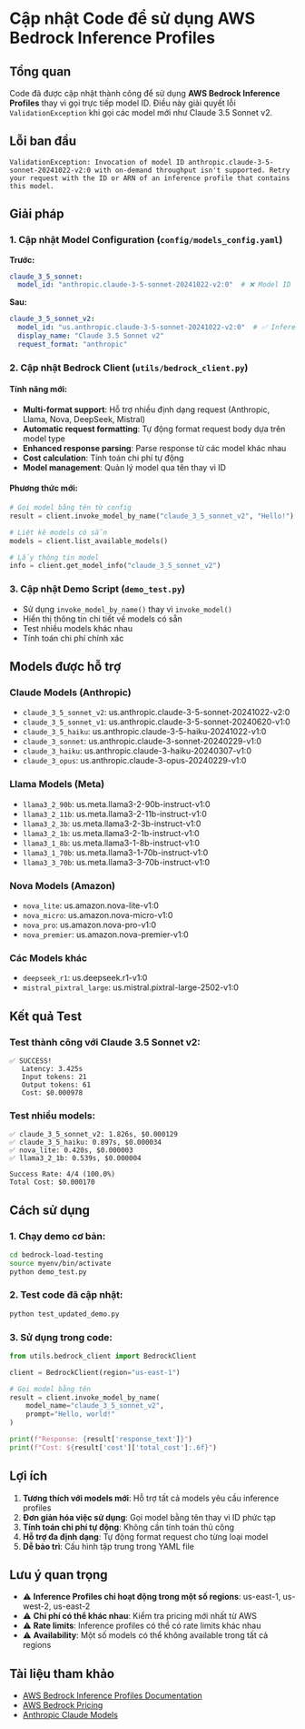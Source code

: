 # Cập nhật Code để sử dụng AWS Bedrock Inference Profiles

## Tổng quan

Code đã được cập nhật thành công để sử dụng **AWS Bedrock Inference Profiles** thay vì gọi trực tiếp model ID. Điều này giải quyết lỗi `ValidationException` khi gọi các model mới như Claude 3.5 Sonnet v2.

## Lỗi ban đầu

```
ValidationException: Invocation of model ID anthropic.claude-3-5-sonnet-20241022-v2:0 with on-demand throughput isn't supported. Retry your request with the ID or ARN of an inference profile that contains this model.
```

## Giải pháp

### 1. Cập nhật Model Configuration (`config/models_config.yaml`)

**Trước:**
```yaml
claude_3_5_sonnet:
  model_id: "anthropic.claude-3-5-sonnet-20241022-v2:0"  # ❌ Model ID trực tiếp
```

**Sau:**
```yaml
claude_3_5_sonnet_v2:
  model_id: "us.anthropic.claude-3-5-sonnet-20241022-v2:0"  # ✅ Inference Profile ID
  display_name: "Claude 3.5 Sonnet v2"
  request_format: "anthropic"
```

### 2. Cập nhật Bedrock Client (`utils/bedrock_client.py`)

#### Tính năng mới:
- **Multi-format support**: Hỗ trợ nhiều định dạng request (Anthropic, Llama, Nova, DeepSeek, Mistral)
- **Automatic request formatting**: Tự động format request body dựa trên model type
- **Enhanced response parsing**: Parse response từ các model khác nhau
- **Cost calculation**: Tính toán chi phí tự động
- **Model management**: Quản lý model qua tên thay vì ID

#### Phương thức mới:
```python
# Gọi model bằng tên từ config
result = client.invoke_model_by_name("claude_3_5_sonnet_v2", "Hello!")

# Liệt kê models có sẵn
models = client.list_available_models()

# Lấy thông tin model
info = client.get_model_info("claude_3_5_sonnet_v2")
```

### 3. Cập nhật Demo Script (`demo_test.py`)

- Sử dụng `invoke_model_by_name()` thay vì `invoke_model()`
- Hiển thị thông tin chi tiết về models có sẵn
- Test nhiều models khác nhau
- Tính toán chi phí chính xác

## Models được hỗ trợ

### Claude Models (Anthropic)
- `claude_3_5_sonnet_v2`: us.anthropic.claude-3-5-sonnet-20241022-v2:0
- `claude_3_5_sonnet_v1`: us.anthropic.claude-3-5-sonnet-20240620-v1:0
- `claude_3_5_haiku`: us.anthropic.claude-3-5-haiku-20241022-v1:0
- `claude_3_sonnet`: us.anthropic.claude-3-sonnet-20240229-v1:0
- `claude_3_haiku`: us.anthropic.claude-3-haiku-20240307-v1:0
- `claude_3_opus`: us.anthropic.claude-3-opus-20240229-v1:0

### Llama Models (Meta)
- `llama3_2_90b`: us.meta.llama3-2-90b-instruct-v1:0
- `llama3_2_11b`: us.meta.llama3-2-11b-instruct-v1:0
- `llama3_2_3b`: us.meta.llama3-2-3b-instruct-v1:0
- `llama3_2_1b`: us.meta.llama3-2-1b-instruct-v1:0
- `llama3_1_8b`: us.meta.llama3-1-8b-instruct-v1:0
- `llama3_1_70b`: us.meta.llama3-1-70b-instruct-v1:0
- `llama3_3_70b`: us.meta.llama3-3-70b-instruct-v1:0

### Nova Models (Amazon)
- `nova_lite`: us.amazon.nova-lite-v1:0
- `nova_micro`: us.amazon.nova-micro-v1:0
- `nova_pro`: us.amazon.nova-pro-v1:0
- `nova_premier`: us.amazon.nova-premier-v1:0

### Các Models khác
- `deepseek_r1`: us.deepseek.r1-v1:0
- `mistral_pixtral_large`: us.mistral.pixtral-large-2502-v1:0

## Kết quả Test

### Test thành công với Claude 3.5 Sonnet v2:
```
✅ SUCCESS!
   Latency: 3.425s
   Input tokens: 21
   Output tokens: 61
   Cost: $0.000978
```

### Test nhiều models:
```
✅ claude_3_5_sonnet_v2: 1.826s, $0.000129
✅ claude_3_5_haiku: 0.897s, $0.000034
✅ nova_lite: 0.420s, $0.000003
✅ llama3_2_1b: 0.539s, $0.000004

Success Rate: 4/4 (100.0%)
Total Cost: $0.000170
```

## Cách sử dụng

### 1. Chạy demo cơ bản:
```bash
cd bedrock-load-testing
source myenv/bin/activate
python demo_test.py
```

### 2. Test code đã cập nhật:
```bash
python test_updated_demo.py
```

### 3. Sử dụng trong code:
```python
from utils.bedrock_client import BedrockClient

client = BedrockClient(region="us-east-1")

# Gọi model bằng tên
result = client.invoke_model_by_name(
    model_name="claude_3_5_sonnet_v2",
    prompt="Hello, world!"
)

print(f"Response: {result['response_text']}")
print(f"Cost: ${result['cost']['total_cost']:.6f}")
```

## Lợi ích

1. **Tương thích với models mới**: Hỗ trợ tất cả models yêu cầu inference profiles
2. **Đơn giản hóa việc sử dụng**: Gọi model bằng tên thay vì ID phức tạp
3. **Tính toán chi phí tự động**: Không cần tính toán thủ công
4. **Hỗ trợ đa định dạng**: Tự động format request cho từng loại model
5. **Dễ bảo trì**: Cấu hình tập trung trong YAML file

## Lưu ý quan trọng

- ⚠️ **Inference Profiles chỉ hoạt động trong một số regions**: us-east-1, us-west-2, us-east-2
- ⚠️ **Chi phí có thể khác nhau**: Kiểm tra pricing mới nhất từ AWS
- ⚠️ **Rate limits**: Inference profiles có thể có rate limits khác nhau
- ⚠️ **Availability**: Một số models có thể không available trong tất cả regions

## Tài liệu tham khảo

- [AWS Bedrock Inference Profiles Documentation](https://docs.aws.amazon.com/bedrock/latest/userguide/inference-profiles.html)
- [AWS Bedrock Pricing](https://aws.amazon.com/bedrock/pricing/)
- [Anthropic Claude Models](https://docs.anthropic.com/claude/docs/models-overview)
